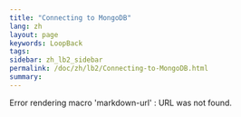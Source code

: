 ```yaml
---
title: "Connecting to MongoDB"
lang: zh
layout: page
keywords: LoopBack
tags:
sidebar: zh_lb2_sidebar
permalink: /doc/zh/lb2/Connecting-to-MongoDB.html
summary:
---
```


<div class="error">Error rendering macro 'markdown-url' : URL was not found.</div>

